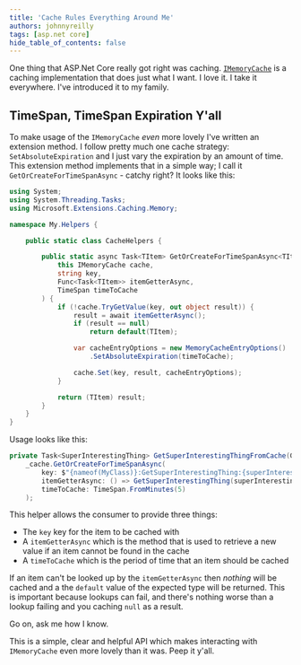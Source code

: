 ```yaml
---
title: 'Cache Rules Everything Around Me'
authors: johnnyreilly
tags: [asp.net core]
hide_table_of_contents: false
---
```


One thing that ASP.Net Core really got right was caching. [`IMemoryCache`](https://docs.microsoft.com/en-us/aspnet/core/performance/caching/memory) is a caching implementation that does just what I want. I love it. I take it everywhere. I've introduced it to my family.

<!--truncate-->

## TimeSpan, TimeSpan Expiration Y'all

To make usage of the `IMemoryCache` _even_ more lovely I've written an extension method. I follow pretty much one cache strategy: `SetAbsoluteExpiration` and I just vary the expiration by an amount of time. This extension method implements that in a simple way; I call it `GetOrCreateForTimeSpanAsync` - catchy right? It looks like this:

```cs
using System;
using System.Threading.Tasks;
using Microsoft.Extensions.Caching.Memory;

namespace My.Helpers {

    public static class CacheHelpers {

        public static async Task<TItem> GetOrCreateForTimeSpanAsync<TItem>(
            this IMemoryCache cache,
            string key,
            Func<Task<TItem>> itemGetterAsync,
            TimeSpan timeToCache
        ) {
            if (!cache.TryGetValue(key, out object result)) {
                result = await itemGetterAsync();
                if (result == null)
                    return default(TItem);

                var cacheEntryOptions = new MemoryCacheEntryOptions()
                    .SetAbsoluteExpiration(timeToCache);

                cache.Set(key, result, cacheEntryOptions);
            }

            return (TItem) result;
        }
    }
}
```

Usage looks like this:

```cs
private Task<SuperInterestingThing> GetSuperInterestingThingFromCache(Guid superInterestingThingId) =>
    _cache.GetOrCreateForTimeSpanAsync(
        key: $"{nameof(MyClass)}:GetSuperInterestingThing:{superInterestingThingId}",
        itemGetterAsync: () => GetSuperInterestingThing(superInterestingThingId),
        timeToCache: TimeSpan.FromMinutes(5)
    );
```

This helper allows the consumer to provide three things:

- The `key` key for the item to be cached with
- A `itemGetterAsync` which is the method that is used to retrieve a new value if an item cannot be found in the cache
- A `timeToCache` which is the period of time that an item should be cached

If an item can't be looked up by the `itemGetterAsync` then _nothing_ will be cached and a the `default` value of the expected type will be returned. This is important because lookups can fail, and there's nothing worse than a lookup failing and you caching `null` as a result.

Go on, ask me how I know.

This is a simple, clear and helpful API which makes interacting with `IMemoryCache` even more lovely than it was. Peep it y'all.
